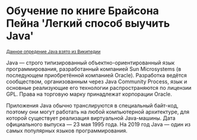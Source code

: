   # Обучение по книге Брайсона Пейна 'Легкий способ выучить Java'
  <sub>[Данное опредение Java взято из Википедии](https://ru.wikipedia.org/wiki/Java)</sub>
  
  <div style="border 1px solid black;">
  Java — строго типизированный объектно-ориентированный язык программирования, разработанный компанией Sun Microsystems (в последующем приобретённой компанией Oracle). Разработка ведётся сообществом, организованным через Java Community Process, язык и основные реализующие его технологии распространяются по лицензии GPL. Права на торговую марку принадлежат корпорации Oracle.
  
  Приложения Java обычно транслируются в специальный байт-код, поэтому они могут работать на любой компьютерной архитектуре, для которой существует реализация виртуальной Java-машины. Дата официального выпуска — 23 мая 1995 года. На 2019 год Java — один из самых популярных языков программирования. 
  </div>
  
